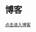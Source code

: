 <link href="https://cdn.bootcss.com/font-awesome/4.7.0/css/font-awesome.min.css" rel="stylesheet">

# 博客
[点击进入博客](//blog.yiranzai.cn)


<i class="fa fa-check" style="color:#16c60c" aria-hidden="true"></i>

